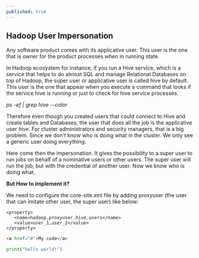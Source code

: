 ```yaml
---
published: true
---
```

## Hadoop User Impersonation

Any software product comes with its applicative user. This user is the one that is owner for the product processes when in running state. 

In Hadoop ecosystem for instance, if you run a Hive service, which is a service that helps to do almost SQL and manage Relational Databases on top of Hadoop, the super user or applicative user is called hive by default. This user is the one that appear when you execute a command that looks if the service hive is running or just to check for hive service processes.

_ps -ef  | grep hive  --color_


Therefore even though you created users that could connect to Hive and create tables and Databases, the user that does all the job is the applicative user _hive_.   For cluster administrators and security managers, that is a big problem.  Since we don't know who is doing what in the cluster. We only see a generic user doing everything.

Here come then the impersonation. It gives the possibility to a super user to run jobs on behalf of a nominative users or other users. The super user will run the job, but with the credential of another user. Now we know who is doing what.

**But How to implement it?**

We need to configure the core-site.xml file by adding proxyuser (the user that can imitate other user, the super user) like below:

```
<property>
   <name>hadoop.proxyuser.hive.users</name>
   <value>user_1,user_2</value>
</property>
```



~~~html
<a href="#">My code</a>
~~~

```python
print("hello world!")
```
